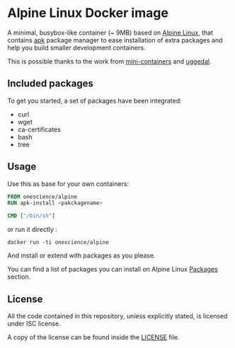 # Alpine Linux Docker image

A minimal, busybox-like container (~ 9MB) based on [Alpine Linux](http://alpinelinux.org/),
that contains [apk](http://wiki.alpinelinux.org/wiki/Alpine_Linux_package_management)
package manager to ease installation of extra packages and help you build
smaller development containers.

This is possible thanks to the work from [mini-containers](https://github.com/mini-containers/base)
and [uggedal](https://github.com/uggedal).

## Included packages

To get you started, a set of packages have been integrated:

- curl
- wget
- ca-certificates
- bash
- tree

## Usage

Use this as base for your own containers:

```dockerfile
FROM onescience/alpine
RUN apk-install <pakckagename>

CMD ["/bin/sh"]
```

or run it directly : 

```
docker run -ti onescience/alpine
```

And install or extend with packages as you please.

You can find a list of packages you can install on Alpine Linux [Packages](http://forum.alpinelinux.org/packages) section.


## License

All the code contained in this repository, unless explicitly stated, is
licensed under ISC license.

A copy of the license can be found inside the [LICENSE](LICENSE) file.
